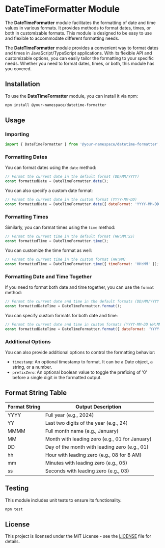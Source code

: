 # DateTimeFormatter Module

The **DateTimeFormatter** module facilitates the formatting of date and time values in various formats. It provides methods to format dates, times, or both in customizable formats. This module is designed to be easy to use and flexible to accommodate different formatting needs.

The **DateTimeFormatter** module provides a convenient way to format dates and times in JavaScript/TypeScript applications. With its flexible API and customizable options, you can easily tailor the formatting to your specific needs. Whether you need to format dates, times, or both, this module has you covered.

## Installation

To use the **DateTimeFormatter** module, you can install it via npm:

```bash
npm install @your-namespace/datetime-formatter
```

## Usage

### Importing

```javascript
import { DateTimeFormatter } from '@your-namespace/datetime-formatter';
```

### Formatting Dates

You can format dates using the `date` method:

```javascript
// Format the current date in the default format (DD/MM/YYYY)
const formattedDate = DateTimeFormatter.date();
```

You can also specify a custom date format:

```javascript
// Format the current date in the custom format (YYYY-MM-DD)
const formattedDate = DateTimeFormatter.date({ dateFormat: 'YYYY-MM-DD' });
```

### Formatting Times

Similarly, you can format times using the `time` method:

```javascript
// Format the current time in the default format (HH:MM:SS)
const formattedTime = DateTimeFormatter.time();
```

You can customize the time format as well:

```javascript
// Format the current time in the custom format (HH:MM)
const formattedTime = DateTimeFormatter.time({ timeFormat: 'HH:MM' });
```

### Formatting Date and Time Together

If you need to format both date and time together, you can use the `format` method:

```javascript
// Format the current date and time in the default formats (DD/MM/YYYY HH:MM:SS)
const formattedDateTime = DateTimeFormatter.format();
```

You can specify custom formats for both date and time:

```javascript
// Format the current date and time in custom formats (YYYY-MM-DD HH:MM)
const formattedDateTime = DateTimeFormatter.format({ dateFormat: 'YYYY-MM-DD', timeFormat: 'HH:MM' });
```

### Additional Options

You can also provide additional options to control the formatting behavior:

- `timestamp`: An optional timestamp to format. It can be a Date object, a string, or a number.
- `prefixZero`: An optional boolean value to toggle the prefixing of '0' before a single digit in the formatted output.

## Format String Table

| Format String | Output Description                              |
|---------------|-------------------------------------------------|
| YYYY          | Full year (e.g., 2024)                          |
| YY            | Last two digits of the year (e.g., 24)          |
| MMMM          | Full month name (e.g., January)                 |
| MM            | Month with leading zero (e.g., 01 for January)  |
| DD            | Day of the month with leading zero (e.g., 01)   |
| hh            | Hour with leading zero (e.g., 08 for 8 AM)      |
| mm            | Minutes with leading zero (e.g., 05)            |
| ss            | Seconds with leading zero (e.g., 03)            |


## Testing

This module includes unit tests to ensure its functionality.

```bash
npm test
```

## License

This project is licensed under the MIT License - see the [LICENSE](LICENSE) file for details.